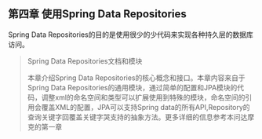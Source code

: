 ##  第四章 使用Spring Data Repositories

Spring Data Repositories的目的是使用很少的少代码来实现各种持久层的数据库访问。

> Spring Data Repositories文档和模块
>
> 本章介绍Spring Data Repositories的核心概念和接口。本章内容来自于Spring Data Repositories的通用模块，通过简单的配置和JPA模块的代码，调整xml的命名空间和类型可以扩展使用到特殊的模块，命名空间的引用会覆盖XML的配置，JPA可以支持Spring data的所有API,Repository的查询关键字回覆盖关键字哭支持的抽象方法。更多详细的信息参考本问达摩克的第一章